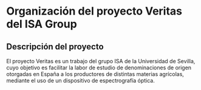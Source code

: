 # Organización del proyecto Veritas del ISA Group

## Descripción del proyecto

El proyecto Veritas es un trabajo del grupo ISA de la Universidad de Sevilla, cuyo objetivo es facilitar la labor de estudio de denominaciones de origen otorgadas en España a los productores de distintas materias agrícolas, mediante el uso de un dispositivo de espectrografía óptica.
